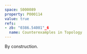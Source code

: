 ```yaml
---
space: S000089
property: P000114
value: true
refs:
- zb: "0386.54001"_6
  name: Counterexamples in Topology
---
```


By construction.
